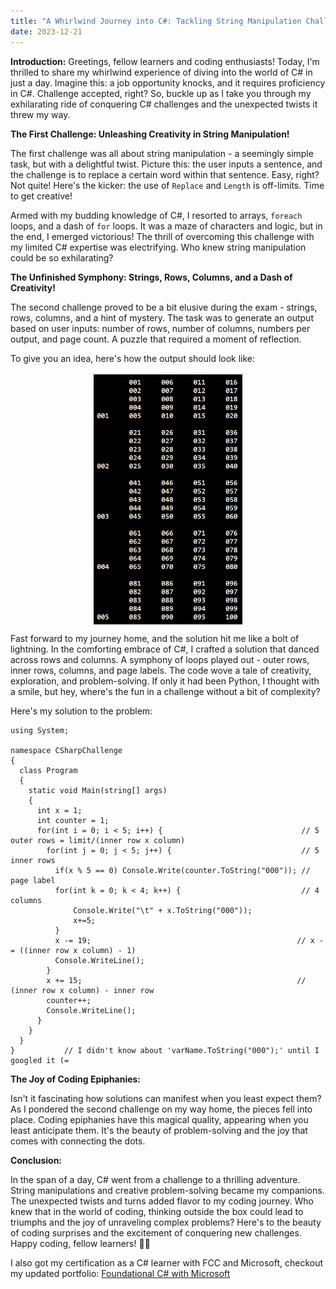 ```yaml
---
title: "A Whirlwind Journey into C#: Tackling String Manipulation Challenges in a Day!"
date: 2023-12-21
---
```


**Introduction:**
Greetings, fellow learners and coding enthusiasts! Today, I'm thrilled to share my whirlwind experience of diving into the world of C# in just a day. Imagine this: a job opportunity knocks, and it requires proficiency in C#. Challenge accepted, right? So, buckle up as I take you through my exhilarating ride of conquering C# challenges and the unexpected twists it threw my way.

**The First Challenge: Unleashing Creativity in String Manipulation!**

The first challenge was all about string manipulation - a seemingly simple task, but with a delightful twist. Picture this: the user inputs a sentence, and the challenge is to replace a certain word within that sentence. Easy, right? Not quite! Here's the kicker: the use of `Replace` and `Length` is off-limits. Time to get creative!

 Armed with my budding knowledge of C#, I resorted to arrays, `foreach` loops, and a dash of `for` loops. It was a maze of characters and logic, but in the end, I emerged victorious! The thrill of overcoming this challenge with my limited C# expertise was electrifying. Who knew string manipulation could be so exhilarating?

**The Unfinished Symphony: Strings, Rows, Columns, and a Dash of Creativity!**

The second challenge proved to be a bit elusive during the exam - strings, rows, columns, and a hint of mystery. The task was to generate an output based on user inputs: number of rows, number of columns, numbers per output, and page count. A puzzle that required a moment of reflection.

To give you an idea, here's how the output should look like:<br><br>
<img src="/assets/csharp-challenge.png" alt="The seconds C# challenge sample output." style="height: 400px; width: auto; display: block; margin: auto;">

Fast forward to my journey home, and the solution hit me like a bolt of lightning. In the comforting embrace of C#, I crafted a solution that danced across rows and columns. A symphony of loops played out - outer rows, inner rows, columns, and page labels. The code wove a tale of creativity, exploration, and problem-solving. If only it had been Python, I thought with a smile, but hey, where's the fun in a challenge without a bit of complexity?

Here's my solution to the problem:
```Csharp
using System;

namespace CSharpChallenge
{
  class Program
  {
    static void Main(string[] args)
    {
      int x = 1;
      int counter = 1;
      for(int i = 0; i < 5; i++) {                               // 5 outer rows = limit/(inner row x column)
        for(int j = 0; j < 5; j++) {                             // 5 inner rows
          if(x % 5 == 0) Console.Write(counter.ToString("000")); // page label
          for(int k = 0; k < 4; k++) {                           // 4 columns
              Console.Write("\t" + x.ToString("000"));
              x+=5;
          }
          x -= 19;                                              // x -= ((inner row x column) - 1)
          Console.WriteLine();
        }
        x += 15;                                                // (inner row x column) - inner row
        counter++;
        Console.WriteLine();
      }
    }
  }
}			// I didn't know about 'varName.ToString("000");' until I googled it (=
```

**The Joy of Coding Epiphanies:**

Isn't it fascinating how solutions can manifest when you least expect them? As I pondered the second challenge on my way home, the pieces fell into place. Coding epiphanies have this magical quality, appearing when you least anticipate them. It's the beauty of problem-solving and the joy that comes with connecting the dots.

**Conclusion:**

In the span of a day, C# went from a challenge to a thrilling adventure. String manipulations and creative problem-solving became my companions. The unexpected twists and turns added flavor to my coding journey. Who knew that in the world of coding, thinking outside the box could lead to triumphs and the joy of unraveling complex problems? Here's to the beauty of coding surprises and the excitement of conquering new challenges. Happy coding, fellow learners! 🚀🎉

I also got my certification as a C# learner with FCC and Microsoft, checkout my updated portfolio: <a href="https://www.pymakers.com/jeff/" target="_blank">Foundational C# with Microsoft</a>